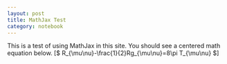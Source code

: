 ```yaml
---
layout: post
title: MathJax Test
category: notebook 
---
```

This is a test of using MathJax in this site.
You should see a centered math equation below.
[$
R_{\mu\nu}-\frac{1}{2}Rg_{\mu\nu}=8\pi T_{\mu\nu}
$]
